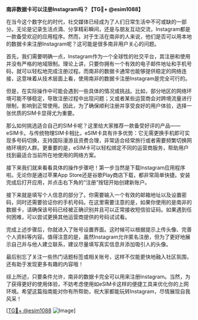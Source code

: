 **南非数据卡可以注册Instagram吗？【TG💪+ @esim1088】**

在当今这个数字化的时代，社交媒体已经成为了人们日常生活中不可或缺的一部分。无论是记录生活点滴、分享精彩瞬间，还是与朋友互动交流，Instagram都是一款备受欢迎的应用程序。然而，对于生活在南非的人来说，他们是否可以用本地的数据卡来注册Instagram呢？这可能是很多南非用户关心的问题。

首先，我们需要明确一点，Instagram作为一个全球性的社交平台，其注册和使用并没有严格的地域限制。理论上讲，只要你拥有一个有效的电子邮件地址和手机号码，就可以轻松地完成注册过程。而南非的数据卡通常也能够提供稳定的网络连接，这意味着从技术层面上看，使用南非的数据卡注册Instagram是完全可行的。

但是，在实际操作中可能会遇到一些具体的情况或挑战。比如，部分地区的网络环境可能不够稳定，导致注册过程中出现问题；又或者某些运营商会对跨境流量进行限制，影响到正常使用。因此，为了确保顺利注册并享受良好的用户体验，选择一张优质的SIM卡显得尤为重要。

那么如何挑选适合自己的SIM卡呢？这里给大家推荐一款备受好评的产品——eSIM卡。与传统物理SIM卡相比，eSIM卡具有许多优势：它无需更换手机即可实现多号码切换，支持国际漫游且资费合理，非常适合经常旅行或者需要频繁切换网络环境的人群。更重要的是，eSIM卡可以轻松绑定不同的运营商服务，帮助用户找到最适合当前所在地使用的网络方案。

接下来我们就来看看具体的操作步骤吧！第一步当然是下载Instagram应用程序啦。无论你是通过苹果App Store还是谷歌Play商店下载，都非常简单快捷。安装完成后打开应用，并点击右下角的“注册”按钮开始创建新账户。

接下来就是填写个人信息的部分了。你需要输入一个有效的邮箱地址以及设置密码，同时还需要验证你的手机号码。在这里需要注意的是，如果你使用的是南非的数据卡，请确保该号码已经被正确识别并且可以正常接收短信验证码。如果遇到任何困难，可以尝试更换其他运营商提供的号码试试看。

完成上述步骤后，你就进入了账号设置界面。这时候可以根据提示上传头像、完善个人资料等内容。值得注意的是，虽然Instagram允许匿名注册，但为了更好地展示自己并与他人建立联系，建议尽量填写真实信息并添加吸引人的头像。

最后别忘了关注一些热门话题标签或相关账号，这样不仅能更快地融入社区氛围，还有助于发现更多有趣的内容哦！

综上所述，只要条件允许，南非的数据卡完全可以用来注册Instagram。当然，为了获得更好的使用体验，不妨考虑使用如eSIM卡这样的便捷工具来优化你的上网环境。希望这篇指南能对你有所帮助，祝大家都能玩转Instagram，尽情展现自我风采！

[[TG💪+ @esim1088](https://t.me/s/esim1088) ![Image](https://i.postimg.cc/4NQfJmqS/Snipaste-2025-05-13-00-14-12.png)]